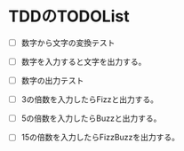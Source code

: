 # TDDのTODOList

- [ ] 数字から文字の変換テスト
 - [ ] 数字を入力すると文字を出力する。
  

- [ ] 数字の出力テスト
 - [ ] 3の倍数を入力したらFizzと出力する。
 - [ ] 5の倍数を入力したらBuzzと出力する。
 - [ ] 15の倍数を入力したらFizzBuzzを出力する。